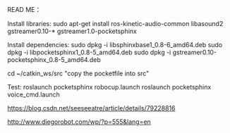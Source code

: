 READ ME：

Install libraries:
sudo apt-get install ros-kinetic-audio-common libasound2 gstreamer0.10-*  gstreamer1.0-pocketsphinx

Install dependencies:
sudo dpkg -i libsphinxbase1_0.8-6_amd64.deb
sudo dpkg -i libpocketsphinx1_0.8-5_amd64.deb
sudo dpkg -i gstreamer0.10-pocketsphinx_0.8-5_amd64.deb

cd ~/catkin_ws/src
"copy the pocketfile into src"


Test:
roslaunch pocketsphinx robocup.launch
roslaunch pocketsphinx voice_cmd.launch

https://blog.csdn.net/seeseeatre/article/details/79228816

http://www.diegorobot.com/wp/?p=555&lang=en
